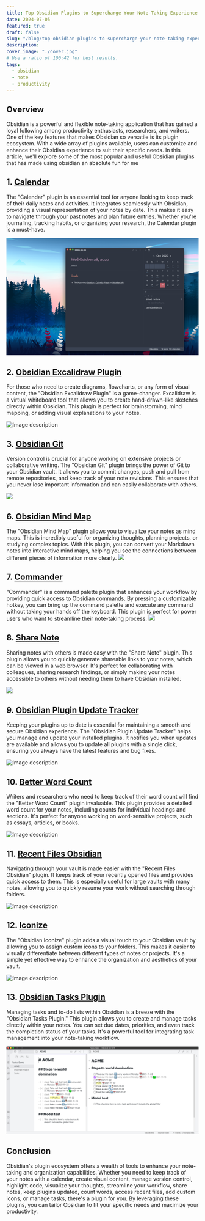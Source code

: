 ```yaml
---
title: Top Obsidian Plugins to Supercharge Your Note-Taking Experience
date: 2024-07-05
featured: true
draft: false
slug: "/blog/top-obsidian-plugins-to-supercharge-your-note-taking-experience/"
description:
cover_image: "./cover.jpg"
# Use a ratio of 100:42 for best results.
tags:
  - obsidian
  - note
  - productivity
---
```


## Overview

Obsidian is a powerful and flexible note-taking application that has gained a loyal following among productivity enthusiasts, researchers, and writers. One of the key features that makes Obsidian so versatile is its plugin ecosystem. With a wide array of plugins available, users can customize and enhance their Obsidian experience to suit their specific needs. In this article, we'll explore some of the most popular and useful Obsidian plugins that has made using obsidian an absolute fun for me

## 1. [Calendar](https://github.com/denolehov/obsidian-git)

The "Calendar" plugin is an essential tool for anyone looking to keep track of their daily notes and activities. It integrates seamlessly with Obsidian, providing a visual representation of your notes by date. This makes it easy to navigate through your past notes and plan future entries. Whether you're journaling, tracking habits, or organizing your research, the Calendar plugin is a must-have.

![](https://raw.githubusercontent.com/liamcain/obsidian-calendar-plugin/master/images/screenshot-full.png)

## 2. [Obsidian Excalidraw Plugin](https://github.com/zsviczian/obsidian-excalidraw-plugin)

For those who need to create diagrams, flowcharts, or any form of visual content, the "Obsidian Excalidraw Plugin" is a game-changer. Excalidraw is a virtual whiteboard tool that allows you to create hand-drawn-like sketches directly within Obsidian. This plugin is perfect for brainstorming, mind mapping, or adding visual explanations to your notes.

![Image description](https://dev-to-uploads.s3.amazonaws.com/uploads/articles/xol3teriwc3iskcc7q5p.png)

## 3. [Obsidian Git](https://github.com/denolehov/obsidian-git)

Version control is crucial for anyone working on extensive projects or collaborative writing. The "Obsidian Git" plugin brings the power of Git to your Obsidian vault. It allows you to commit changes, push and pull from remote repositories, and keep track of your note revisions. This ensures that you never lose important information and can easily collaborate with others.

![](https://raw.githubusercontent.com/denolehov/obsidian-git/master/images/source-view.png)

## 6. [Obsidian Mind Map](https://github.com/james-tindal/obsidian-mindmap-nextgen)

The "Obsidian Mind Map" plugin allows you to visualize your notes as mind maps. This is incredibly useful for organizing thoughts, planning projects, or studying complex topics. With this plugin, you can convert your Markdown notes into interactive mind maps, helping you see the connections between different pieces of information more clearly.
![](https://raw.githubusercontent.com/james-tindal/obsidian-mindmap-nextgen/main/images/mind-map-checkboxes.png)

## 7. [Commander](https://github.com/phibr0/obsidian-commander)

"Commander" is a command palette plugin that enhances your workflow by providing quick access to Obsidian commands. By pressing a customizable hotkey, you can bring up the command palette and execute any command without taking your hands off the keyboard. This plugin is perfect for power users who want to streamline their note-taking process.
![](https://user-images.githubusercontent.com/46250921/180301683-080256c4-84f9-4a2f-9b1c-f97af694683e.gif)

## 8. [Share Note](https://github.com/alangrainger/share-note)

Sharing notes with others is made easy with the "Share Note" plugin. This plugin allows you to quickly generate shareable links to your notes, which can be viewed in a web browser. It's perfect for collaborating with colleagues, sharing research findings, or simply making your notes accessible to others without needing them to have Obsidian installed.

![](https://share.note.sx/file/notesx/files/0r9ijore47sn9hg2a28k.png)

## 9. [Obsidian Plugin Update Tracker](https://obsidian.md/plugins?id=obsidian-plugin-update-tracker)

Keeping your plugins up to date is essential for maintaining a smooth and secure Obsidian experience. The "Obsidian Plugin Update Tracker" helps you manage and update your installed plugins. It notifies you when updates are available and allows you to update all plugins with a single click, ensuring you always have the latest features and bug fixes.

![Image description](https://dev-to-uploads.s3.amazonaws.com/uploads/articles/gykpuxqfm58c9acjhj06.png)

## 10. [Better Word Count](https://github.com/lukeleppan/better-word-count)

Writers and researchers who need to keep track of their word count will find the "Better Word Count" plugin invaluable. This plugin provides a detailed word count for your notes, including counts for individual headings and sections. It's perfect for anyone working on word-sensitive projects, such as essays, articles, or books.

![Image description](https://dev-to-uploads.s3.amazonaws.com/uploads/articles/h8oy5k25ye6s3s30q8mb.png)

## 11. [Recent Files Obsidian](https://github.com/tgrosinger/recent-files-obsidian)

Navigating through your vault is made easier with the "Recent Files Obsidian" plugin. It keeps track of your recently opened files and provides quick access to them. This is especially useful for large vaults with many notes, allowing you to quickly resume your work without searching through folders.

![Image description](https://dev-to-uploads.s3.amazonaws.com/uploads/articles/4zrbq7y7ui8qrumj8al5.png)

## 12. [Iconize](https://obsidian.md/plugins?id=obsidian-icon-folder)

The "Obsidian Iconize" plugin adds a visual touch to your Obsidian vault by allowing you to assign custom icons to your folders. This makes it easier to visually differentiate between different types of notes or projects. It's a simple yet effective way to enhance the organization and aesthetics of your vault.

![Image description](https://dev-to-uploads.s3.amazonaws.com/uploads/articles/gzt9jflc9ta7mpa7043c.png)

## 13. [Obsidian Tasks Plugin](https://github.com/obsidian-tasks-group/obsidian-tasks)

Managing tasks and to-do lists within Obsidian is a breeze with the "Obsidian Tasks Plugin." This plugin allows you to create and manage tasks directly within your notes. You can set due dates, priorities, and even track the completion status of your tasks. It's a powerful tool for integrating task management into your note-taking workflow.

![](https://raw.githubusercontent.com/obsidian-tasks-group/obsidian-tasks/main/docs/images/acme.png)

## Conclusion

Obsidian's plugin ecosystem offers a wealth of tools to enhance your note-taking and organization capabilities. Whether you need to keep track of your notes with a calendar, create visual content, manage version control, highlight code, visualize your thoughts, streamline your workflow, share notes, keep plugins updated, count words, access recent files, add custom icons, or manage tasks, there's a plugin for you. By leveraging these plugins, you can tailor Obsidian to fit your specific needs and maximize your productivity.
